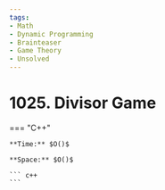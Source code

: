 ```yaml
---
tags:
- Math
- Dynamic Programming
- Brainteaser
- Game Theory
- Unsolved
---
```



# 1025. Divisor Game

=== "C++"

    **Time:** $O()$

    **Space:** $O()$

    ``` c++
    ```